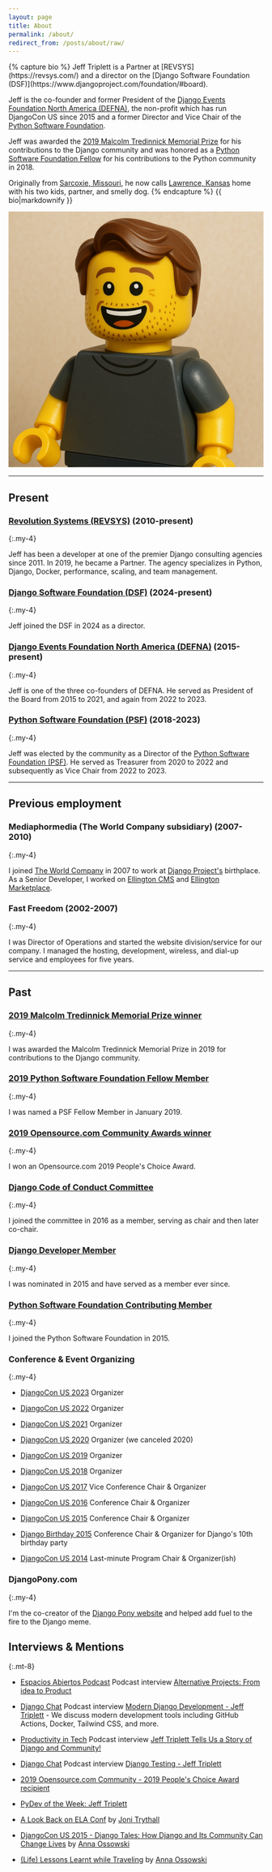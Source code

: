```yaml
---
layout: page
title: About
permalink: /about/
redirect_from: /posts/about/raw/
---
```


<div class="flex items-start">
<div class="w-3/4 flex-0">
{% capture bio %}
Jeff Triplett is a Partner at [REVSYS](https://revsys.com/) and a director on the [Django Software Foundation (DSF)](https://www.djangoproject.com/foundation/#board). 

Jeff is the co-founder and former President of the [Django Events Foundation North America (DEFNA)](https://www.defna.org), the non-profit which has run DjangoCon US since 2015 and a former Director and Vice Chair of the [Python Software Foundation](https://www.python.org/psf/records/board/history/#id2). 

Jeff was awarded the [2019 Malcolm Tredinnick Memorial Prize](https://www.djangoproject.com/weblog/2019/dec/17/2019-malcolm-tredinnick-prize--jeff-triplett/) for his contributions to the Django community and was honored as a [Python Software Foundation Fellow](https://www.python.org/psf/fellows/#welcome-2018-q4-fellow-members) for his contributions to the Python community in 2018.

Originally from [Sarcoxie, Missouri](http://en.wikipedia.org/wiki/Sarcoxie,_Missouri), he now calls [Lawrence, Kansas](http://en.wikipedia.org/wiki/Lawrence,_Kansas) home with his two kids, partner, and smelly dog.
{% endcapture %}
{{ bio|markdownify }}
</div>

<div class="flex-1 ml-8 w-64 w-1/4 md:w-96">
<img class="w-full rounded-lg" src="/assets/images/2025-brickman.jpg" alt="Jeff Triplett" title="Jeff Triplett's image in the style of brick man">
</div>

</div>

----

## Present

### [Revolution Systems (REVSYS)](http://revsys.com/) (2010-present)
{:.my-4}

Jeff has been a developer at one of the premier Django consulting agencies since 2011. In 2019, he became a Partner. The agency specializes in Python, Django, Docker, performance, scaling, and team management.

### [Django Software Foundation (DSF)](https://www.djangoproject.com/foundation/#board) (2024-present)
{:.my-4}

Jeff joined the DSF in 2024 as a director.

### [Django Events Foundation North America (DEFNA)](https://github.com/defna) (2015-present)
{:.my-4}

Jeff is one of the three co-founders of DEFNA. He served as President of the Board from 2015 to 2021, and again from 2022 to 2023.

### [Python Software Foundation (PSF)](https://www.python.org/psf/records/board/history/#id2) (2018-2023)
{:.my-4}

Jeff was elected by the community as a Director of the [Python Software Foundation (PSF)](https://www.python.org/psf/). He served as Treasurer from 2020 to 2022 and subsequently as Vice Chair from 2022 to 2023.

----

## Previous employment

### Mediaphormedia (The World Company subsidiary) (2007-2010)
{:.my-4}

I joined [The World Company](http://www.theworldco.net) in 2007 to work at [Django Project's](http://djangoproject.com/) birthplace. As a Senior Developer, I worked on [Ellington CMS](https://www.ellingtoncms.com/) and [Ellington Marketplace](https://www.ellingtoncms.com/marketplace/).

### Fast Freedom (2002-2007)
{:.my-4}

I was Director of Operations and started the website division/service for our company.
I managed the hosting, development, wireless, and dial-up service and employees for five years.

----

## Past

### [2019 Malcolm Tredinnick Memorial Prize winner](https://www.djangoproject.com/weblog/2019/dec/17/2019-malcolm-tredinnick-prize--jeff-triplett/)
{:.my-4}

I was awarded the Malcolm Tredinnick Memorial Prize in 2019 for contributions to the Django community.

### [2019 Python Software Foundation Fellow Member](http://pyfound.blogspot.com/2019/01/python-software-foundation-fellow.html)
{:.my-4}

I was named a PSF Fellow Member in January 2019.

### [2019 Opensource.com Community Awards winner](https://opensource.com/article/19/2/community-awards-2019#people)
{:.my-4}

I won an Opensource.com 2019 People's Choice Award.

### [Django Code of Conduct Committee](https://www.djangoproject.com/foundation/committees/#conduct)
{:.my-4}

I joined the committee in 2016 as a member, serving as chair and then later co-chair.

### [Django Developer Member](https://www.djangoproject.com/foundation/developer-members/)
{:.my-4}

I was nominated in 2015 and have served as a member ever since.

### [Python Software Foundation Contributing Member](https://www.python.org/psf/membership/)
{:.my-4}

I joined the Python Software Foundation in 2015.

### Conference & Event Organizing
{:.my-4}

- [DjangoCon US 2023](https://2023.djangocon.us/) Organizer

- [DjangoCon US 2022](https://2022.djangocon.us/) Organizer

- [DjangoCon US 2021](https://2021.djangocon.us/) Organizer

- [DjangoCon US 2020](https://2020.djangocon.us/) Organizer (we canceled 2020)

- [DjangoCon US 2019](https://2019.djangocon.us/) Organizer

- [DjangoCon US 2018](https://2018.djangocon.us/) Organizer

- [DjangoCon US 2017](https://2017.djangocon.us/) Vice Conference Chair & Organizer

- [DjangoCon US 2016](https://2016.djangocon.us/) Conference Chair & Organizer

- [DjangoCon US 2015](https://2015.djangocon.us/) Conference Chair & Organizer

- [Django Birthday 2015](https://djangobirthday.com/) Conference Chair & Organizer for Django's 10th birthday party

- [DjangoCon US 2014](https://2014.djangocon.us/) Last-minute Program Chair & Organizer(ish)

### DjangoPony.com
{:.my-4}

I'm the co-creator of the [Django Pony website](http://www.djangopony.com/) and helped add fuel to the fire to the Django meme.

## Interviews & Mentions
{:.mt-8}

- [Espacios Abiertos Podcast](https://espaciosabiertos.dev/) Podcast interview [Alternative Projects: From idea to Product](https://espaciosabiertos.dev/jeff-triplett/)

- [Django Chat](https://djangochat.com/) Podcast interview [Modern Django Development - Jeff Triplett](https://djangochat.com/episodes/docker-tailwind-and-more-jeff-triplett) - We discuss modern development tools including GitHub Actions, Docker, Tailwind CSS, and more.

- [Productivity in Tech](https://productivityintech.com/) Podcast interview [Jeff Triplett Tells Us a Story of Django and Community!](https://productivityintech.transistor.fm/episodes/jeff-triplett-tells-us-a-story-of-django-and-community)

- [Django Chat](https://djangochat.com/) Podcast interview [Django Testing - Jeff Triplett](https://django-chat.simplecast.com/episodes/jeff-triplett)

- [2019 Opensource.com Community - 2019 People's Choice Award
 recipient](https://opensource.com/article/19/2/community-awards-2019#people)

- [PyDev of the Week: Jeff Triplett](http://www.blog.pythonlibrary.org/2016/01/04/pydev-of-the-week-jeff-triplett/)

- [A Look Back on ELA Conf](http://jonibologna.com/a-look-back-on-ela-conf/) by [Joni Trythall](https://twitter.com/JoniTrythall)

- [DjangoCon US 2015 - Django Tales: How Django and Its Community Can Change Lives](https://www.youtube.com/watch?v=JQkM_fOlb2A) by [Anna Ossowski](https://twitter.com/OssAnna16)

- [(Life) Lessons Learnt while Traveling](http://anna-oz.tumblr.com/post/156114754840/life-lessons-learnt-while-traveling) by [Anna Ossowski](https://twitter.com/OssAnna16)
